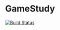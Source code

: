 # GameStudy

[![Build Status](https://travis-ci.org/ReenExeStudyTools/GolangGridWarsPlayerPrototype.svg?branch=master)](https://travis-ci.org/ReenExeStudyTools/GolangGridWarsPlayerPrototype)